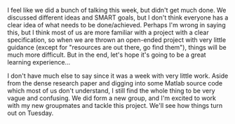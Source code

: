I feel like we did a bunch of talking this week, but didn't get much done. We discussed different ideas and 
SMART goals, but I don't think everyone has a clear idea of what needs to be done/achieved. Perhaps I'm wrong 
in saying this, but I think most of us are more familiar with a project with a clear specification, so 
when we are thrown an open-ended project with very little guidance (except for "resources are out there, go 
find them"), things will be much more difficult. But in the end, let's hope it's going to be a great learning 
experience...

I don't have much else to say since it was a week with very little work. Aside from the dense research paper 
and digging into some Matlab source code which most of us don't understand, I still find the whole thing to 
be very vague and confusing. We did form a new group, and I'm excited to work with my new groupmates and 
tackle this project. We'll see how things turn out on Tuesday.
